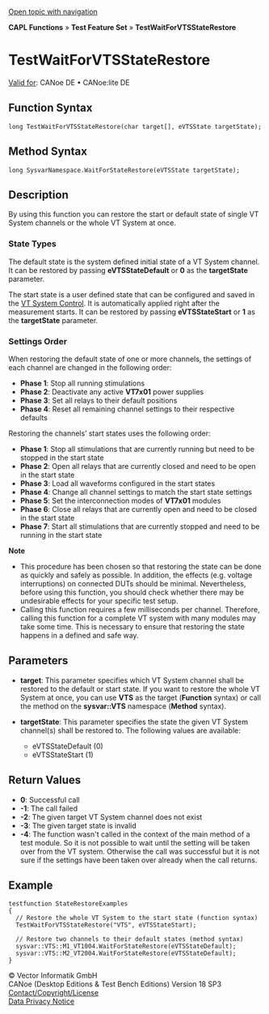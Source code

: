 [Open topic with navigation](../../../../../CANoeDEFamily.htm#Topics/CAPLFunctions/Test/Functions/CAPLfunctionTestWaitForVTSStateRestore.md)

**CAPL Functions** » **Test Feature Set** » **TestWaitForVTSStateRestore**

# TestWaitForVTSStateRestore

[Valid for](../../../Shared/FeatureAvailability.md): CANoe DE • CANoe:lite DE

## Function Syntax

```
long TestWaitForVTSStateRestore(char target[], eVTSState targetState);
```

## Method Syntax

```
long SysvarNamespace.WaitForStateRestore(eVTSState targetState);
```

## Description

By using this function you can restore the start or default state of single VT System channels or the whole VT System at once.

### State Types

The default state is the system defined initial state of a VT System channel. It can be restored by passing **eVTSStateDefault** or **0** as the **targetState** parameter.

The start state is a user defined state that can be configured and saved in the [VT System Control](../../../CANoeCANalyzer/VTSystem/VTSystemControl/VTSControl.md). It is automatically applied right after the measurement starts. It can be restored by passing **eVTSStateStart** or **1** as the **targetState** parameter.

### Settings Order

When restoring the default state of one or more channels, the settings of each channel are changed in the following order:

- **Phase 1**: Stop all running stimulations
- **Phase 2**: Deactivate any active **VT7x01** power supplies
- **Phase 3**: Set all relays to their default positions
- **Phase 4**: Reset all remaining channel settings to their respective defaults

Restoring the channels’ start states uses the following order:

- **Phase 1**: Stop all stimulations that are currently running but need to be stopped in the start state
- **Phase 2**: Open all relays that are currently closed and need to be open in the start state
- **Phase 3**: Load all waveforms configured in the start states
- **Phase 4**: Change all channel settings to match the start state settings
- **Phase 5**: Set the interconnection modes of **VT7x01** modules
- **Phase 6**: Close all relays that are currently open and need to be closed in the start state
- **Phase 7**: Start all stimulations that are currently stopped and need to be running in the start state

**Note**

- This procedure has been chosen so that restoring the state can be done as quickly and safely as possible. In addition, the effects (e.g. voltage interruptions) on connected DUTs should be minimal. Nevertheless, before using this function, you should check whether there may be undesirable effects for your specific test setup.
- Calling this function requires a few milliseconds per channel. Therefore, calling this function for a complete VT system with many modules may take some time. This is necessary to ensure that restoring the state happens in a defined and safe way.

## Parameters

- **target**: This parameter specifies which VT System channel shall be restored to the default or start state. If you want to restore the whole VT System at once, you can use **VTS** as the target (**Function** syntax) or call the method on the **sysvar::VTS** namespace (**Method** syntax).

- **targetState**: This parameter specifies the state the given VT System channel(s) shall be restored to. The following values are available:
  - eVTSStateDefault (0)
  - eVTSStateStart (1)

## Return Values

- **0**: Successful call
- **-1**: The call failed
- **-2**: The given target VT System channel does not exist
- **-3**: The given target state is invalid
- **-4**: The function wasn't called in the context of the main method of a test module. So it is not possible to wait until the setting will be taken over from the VT system. Otherwise the call was successful but it is not sure if the settings have been taken over already when the call returns.

## Example

```plaintext
testfunction StateRestoreExamples
{
  // Restore the whole VT System to the start state (function syntax)
  TestWaitForVTSStateRestore("VTS", eVTSStateStart);

  // Restore two channels to their default states (method syntax)
  sysvar::VTS::M1_VT1004.WaitForStateRestore(eVTSStateDefault);
  sysvar::VTS::M2_VT2004.WaitForStateRestore(eVTSStateDefault);
}
```

© Vector Informatik GmbH  
CANoe (Desktop Editions & Test Bench Editions) Version 18 SP3  
[Contact/Copyright/License](../../../Shared/ContactCopyrightLicense.md)  
[Data Privacy Notice](https://www.vector.com/int/en/company/get-info/privacy-policy/)